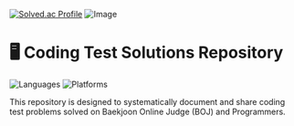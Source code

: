 [![Solved.ac Profile](http://mazassumnida.wtf/api/v2/generate_badge?boj=lhs5427ll)](https://solved.ac/lhs5427ll/)
![Image](https://github.com/user-attachments/assets/a8838a10-5ef6-4ced-a56f-65e1dc550f7a)

# 🖥️ Coding Test Solutions Repository

![Languages](https://img.shields.io/badge/Language-Python%20%7C%20Java-brightgreen)
![Platforms](https://img.shields.io/badge/Platforms-BOJ%20%7C%20Programmers-blue)

This repository is designed to systematically document and share coding test problems solved on Baekjoon Online Judge (BOJ) and Programmers.
